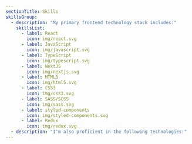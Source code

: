 ```yaml
---
sectionTitle: Skills
skillsGroup:
  - description: "My primary frontend technology stack includes:"
    skillsList:
      - label: React
        icon: img/react.svg
      - label: JavaScript
        icon: img/javascript.svg
      - label: TypeScript
        icon: img/typescript.svg
      - label: NextJS
        icon: img/nextjs.svg
      - label: HTML5
        icon: img/html5.svg
      - label: CSS3
        icon: img/css3.svg
      - label: SASS/SCSS
        icon: img/sass.svg
      - label: styled-components
        icon: img/styled-components.svg
      - label: Redux
        icon: img/redux.svg
  - description: "I'm also proficient in the following technologies:"
---
```

